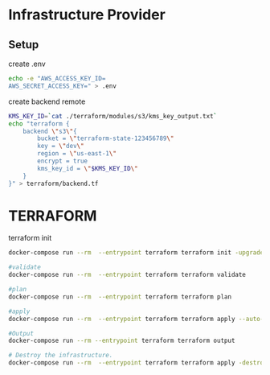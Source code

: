 # Infrastructure Provider

## Setup
create .env

```bash
echo -e "AWS_ACCESS_KEY_ID=
AWS_SECRET_ACCESS_KEY=" > .env
```

create backend remote

```bash
KMS_KEY_ID=`cat ./terraform/modules/s3/kms_key_output.txt`
echo "terraform {
    backend \"s3\"{
        bucket = \"terraform-state-123456789\"
        key = \"dev\"
        region = \"us-east-1\"
        encrypt = true
        kms_key_id = \"$KMS_KEY_ID\"
    }
}" > terraform/backend.tf
```

# TERRAFORM

terraform init

```bash
docker-compose run --rm  --entrypoint terraform terraform init -upgrade
```

```bash
#validate
docker-compose run --rm  --entrypoint terraform terraform validate

```

```bash
#plan
docker-compose run --rm  --entrypoint terraform terraform plan
```

```bash
#apply
docker-compose run --rm  --entrypoint terraform terraform apply --auto-approve
```

```bash
#Output
docker-compose run --rm --entrypoint terraform terraform output
```

```bash
# Destroy the infrastructure.
docker-compose run --rm  --entrypoint terraform terraform apply -destroy -auto-approve
```
